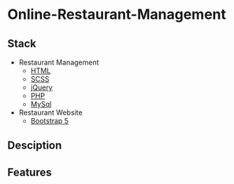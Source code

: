 # Online-Restaurant-Management



## Stack

- Restaurant Management
  - [HTML]()
  - [SCSS]()
  - [jQuery]()
  - [PHP]()
  - [MySql]()
- Restaurant Website
  - [Bootstrap 5]()

## Desciption

## Features

